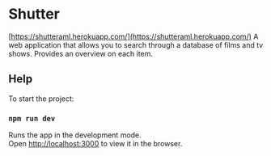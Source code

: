 # Shutter

[https://shutteraml.herokuapp.com/](https://shutteraml.herokuapp.com/)
A web application that allows you to search through a database of films and tv shows. Provides an overview on each item.

## Help

To start the project:

### `npm run dev`

Runs the app in the development mode.\
Open [http://localhost:3000](http://localhost:3000) to view it in the browser.
